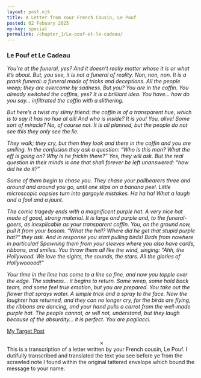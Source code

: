 ```yaml
---
layout: post.njk
title: A Letter from Your French Cousin, Le Pouf 
posted: 02 Febuary 2025
my-key: special
permalink: /chapter_1/Le-pouf-et-le-cadeau/
---
```

### Le Pouf et Le Cadeau


<i>You’re at the funeral, yes? And it doesn’t really matter whose it is or what it’s about. But, you see, it is not a funeral of reality. Non, non, non. It is a prank funeral: a funeral made of tricks and deceptions. All the people weep; they are overcome by sadness. But you? You are in the coffin. You already switched the coffins, yes? It is a brilliant idea. You have… how do you say… infiltrated the coffin with a slithering.</i>

<i>But here’s a twist my slimy friend: the coffin is of a transparent hue, which is to say it has no hue at all! And who is inside? It is you! You, alive! Some sort of miracle? No, of course not. It is all planned, but the people do not see this they only see the lie.</i>

<i>They walk; they cry, but then they look and there in the coffin and you are smiling. In the confusion they ask a question: “Who is this man? What the eff is going on? Why is he frickin there?” Yes, they will ask. But the real question in their minds is one that shall forever be left unanswered: “how did he do it?”</i>

<i>Some of them begin to chase you. They chase your pallbearers three and around and around you go, until one slips on a banana peel. Little microscopic oopsies turn into gargoyle mistakes. Ha ha ha! What a laugh and a fool and a jaunt.</i>

<i>The comic tragedy ends with a magnificent purple hat. A very nice hat made of good, strong material. It is large and purple and, to the funeral-goers, as inexplicable as your transparent coffin. You, on the ground now, pull it from your bosom. “What the hell? Where did he get that stupid purple hat?” they ask. And in response you start pulling birds! Birds from nowhere in particular! Spawning them from your sleeves where you also have cards, ribbons, and smiles. You throw them all like the wind, singing: “Ahh, the Hollywood. We love the sights, the sounds, the stars. All the glories of Hollywooood!”</i>

<i>Your time in the lime has come to a line so fine, and now you topple over the edge. The sadness… it begins to return. Some weep, some hold back tears, and some feel true emotion, but you are prepared. You take out the flower that sprays water. A simple trick and a spray to the face. Now the laughter has returned, and they can no longer cry, for the birds are flying, the ribbons are dancing, and your hand pulls a carrot from the well-made purple hat. The people cannot, or will not, understand, but they laugh because of the absurdity… it is perfect. You are pagliacci.</i>

</i></i>

[My Target Post](/chapter_1/dilm/)

<center>×</center>


  <div class="footer-box">
    <div class="footer">
      <div class="note">This is a transcription of a letter written by your French cousin, Le Pouf. I dutifully transcribed and translated the text you see before ye from the scrawled note I found within the original tattered envelope which bound the message to your name.</div>
    </div>
  </div>
</body>
